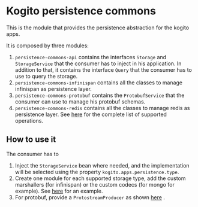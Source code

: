 # Kogito persistence commons

This is the module that provides the persistence abstraction for the kogito apps. 

It is composed by three modules: 

1) `persistence-commons-api` contains the interfaces `Storage` and `StorageService` that the consumer has to inject in his application. In addition to that, it contains the interface `Query` that the consumer has to use to query the storage. 
2) `persistence-commons-infinispan` contains all the classes to manage infinispan as persistence layer. 
3) `persistence-commons-protobuf` contains the `ProtobufService` that the consumer can use to manage his protobuf schemas. 
4) `persistence-commons-redis` contains all the classes to manage redis as persistence layer. See [here](./persistence-commons-redis/README.md) for the complete list of supported operations.

## How to use it

The consumer has to 

1) Inject the `StorageService` bean where needed, and the implementation will be selected using the property `kogito.apps.persistence.type`. 
2) Create one module for each supported storage type, add the custom marshallers (for infinispan) or the custom codecs (for mongo for example). See [here](../data-index/data-index-storage/data-index-storage-infinispan/src/main/java/org/kie/kogito/index/infinispan/protostream/ProtostreamProducer.java)  for an example.
3) For protobuf, provide a `ProtostreamProducer` as shown [here](../data-index/data-index-storage/data-index-storage-protobuf/src/main/java/org/kie/kogito/index/protobuf/ProtostreamProducer.java) .